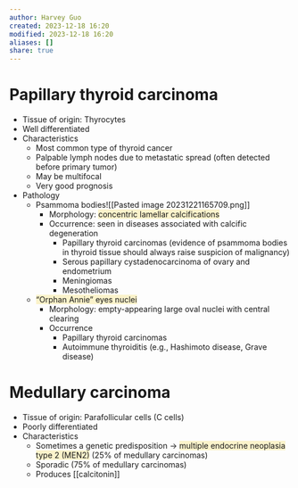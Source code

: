```yaml
---
author: Harvey Guo
created: 2023-12-18 16:20
modified: 2023-12-18 16:20
aliases: []
share: true
---
```

# Papillary thyroid carcinoma 
- Tissue of origin: Thyrocytes
- Well differentiated
- Characteristics
	- Most common type of thyroid cancer
	- Palpable lymph nodes due to metastatic spread (often detected before primary tumor)
	- May be multifocal
	- Very good prognosis
 - Pathology
	 - Psammoma bodies![[Pasted image 20231221165709.png]]
		- Morphology: <span style="background:rgba(240, 200, 0, 0.2)">concentric lamellar calcifications</span>
		- Occurrence: seen in diseases associated with calcific degeneration
			- Papillary thyroid carcinomas (evidence of psammoma bodies in thyroid tissue should always raise suspicion of malignancy)
			- Serous papillary cystadenocarcinoma of ovary and endometrium
			- Meningiomas
			- Mesotheliomas
	- <span style="background:rgba(240, 200, 0, 0.2)">“Orphan Annie” eyes nuclei</span>
		- Morphology: empty-appearing large oval nuclei with central clearing
		- Occurrence
			- Papillary thyroid carcinomas
			- Autoimmune thyroiditis (e.g., Hashimoto disease, Grave disease)
# Medullary carcinoma
- Tissue of origin: Parafollicular cells (C cells)
- Poorly differentiated
- Characteristics
	- Sometimes a genetic predisposition → <span style="background:rgba(240, 200, 0, 0.2)">multiple endocrine neoplasia type 2 (MEN2)</span> (25% of medullary carcinomas)
	- Sporadic (75% of medullary carcinomas)
	- Produces [[calcitonin]]
